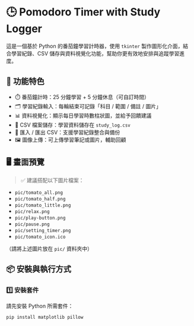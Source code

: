 # 🕒 Pomodoro Timer with Study Logger

這是一個基於 Python 的番茄鐘學習計時器，使用 `tkinter` 製作圖形化介面，結合學習紀錄、CSV 儲存與資料視覺化功能，幫助你更有效地安排與追蹤學習進度。

## 🧠 功能特色

- ⏱️ 番茄鐘計時：25 分鐘學習 + 5 分鐘休息（可自訂時間）
- 🗂️ 學習紀錄輸入：每輪結束可記錄「科目 / 範圍 / 備註 / 圖片」
- 📊 資料視覺化：顯示每日學習時數柱狀圖，並給予回饋建議
- 📁 CSV 檔案儲存：學習資料儲存在 `study_log.csv`
- 🔁 匯入 / 匯出 CSV：支援學習紀錄整合與備份
- 🖼️ 圖像上傳：可上傳學習筆記或圖片，輔助回顧

## 🖥️ 畫面預覽

> ✅ 建議搭配以下圖片檔案：
- `pic/tomato_all.png`
- `pic/tomato_half.png`
- `pic/tomato_little.png`
- `pic/relax.png`
- `pic/play-button.png`
- `pic/pause.png`
- `pic/setting_timer.png`
- `pic/tomato_icon.ico`

（請將上述圖片放在 `pic/` 資料夾中）

## 📦 安裝與執行方式

### 1️⃣ 安裝套件

請先安裝 Python 所需套件：

```bash
pip install matplotlib pillow
